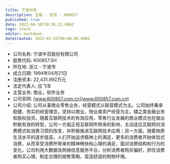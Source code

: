 ```yaml
---
title: 宁波中百
description: 主板 - 百货 - 600857
published: true
date: 2022-04-30T19:36:22.000Z
tags: stock
editor: markdown
dateCreated: 2022-01-01T00:00:00.000Z
---
```


- 公司名称: 宁波中百股份有限公司
- 股票代码: 600857.SH
- 所在地: 浙江 - 宁波市
- 成立日期: 1994年04月21日
- 注册资本: 22,431.992万元
- 法定代表人: 应飞军
- 主营业务: 商业，软件业务
- 公司官网: [www.600857.com.cn](www.600857.com.cn)
- 公司介绍: 公司从事商业零售业务，经营模式以联营模式为主。公司始终秉承稳健、务实的经营理念，坚持以商业、物业类资产经营为主，辅之类金融业务和股权投资。随着互联网技术的有效应用，零售行业发展的商业模式也在做出积极有效的转型，公司一方面正视互联网所带来的影响，主动适应互联网对消费模式和消费习惯的改变，并积极推进互联网技术应用；另一方面，随着物质生活水平的逐步提高，人们开始追求精神上的满足，更多的消费者开始体验式消费，从而享受消费所带来的精神畅快和心理的满足，面对消费结构和行为的变化，公司利用大数据及网络信息服务平台，分析消费者购买偏好，抓住消费者购买心理，制定合理的销售策略，营造舒适的购物环境。


